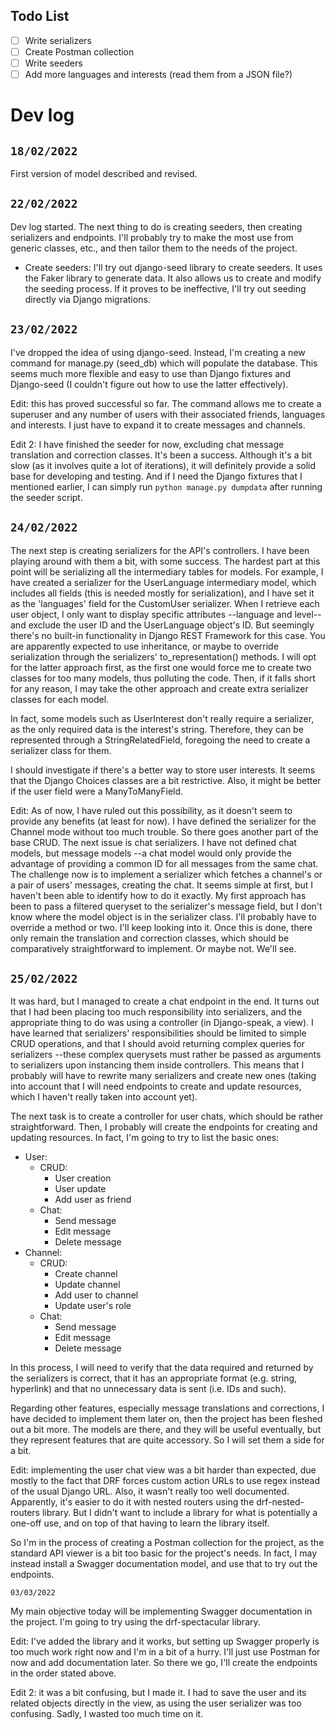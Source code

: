 ## Todo List

- [ ] Write serializers
- [ ] Create Postman collection
- [ ] Write seeders
- [ ] Add more languages and interests (read them from a JSON file?)

# Dev log

## `18/02/2022`

First version of model described and revised.

## `22/02/2022`

Dev log started. The next thing to do is creating seeders, then creating serializers and endpoints. I'll probably try to
make the most use from generic classes, etc., and then tailor them to the needs of the project.

- Create seeders: I'll try out django-seed library to create seeders. It uses the Faker library to generate data. It
  also allows us to create and modify the seeding process. If it proves to be ineffective, I'll try out seeding directly
  via Django migrations.

## `23/02/2022`

I've dropped the idea of using django-seed. Instead, I'm creating a new command for manage.py (seed_db) which will
populate the database. This seems much more flexible and easy to use than Django fixtures and Django-seed (I couldn't
figure out how to use the latter effectively).

Edit: this has proved successful so far. The command allows me to create a superuser and any number of users with their
associated friends, languages and interests. I just have to expand it to create messages and channels.

Edit 2: I have finished the seeder for now, excluding chat message translation and correction classes. It's been a
success. Although it's a bit slow (as it involves quite a lot of iterations), it will definitely provide a solid base
for developing and testing. And if I need the Django fixtures that I mentioned earlier, I can simply
run `python manage.py dumpdata` after running the seeder script.

## `24/02/2022`

The next step is creating serializers for the API's controllers. I have been playing around with them a bit, with some
success. The hardest part at this point will be serializing all the intermediary tables for models. For example, I have
created a serializer for the UserLanguage intermediary model, which includes all fields (this is needed mostly for
serialization), and I have set it as the 'languages' field for the CustomUser serializer. When I retrieve each user
object, I only want to display specific attributes --language and level-- and exclude the user ID and the UserLanguage
object's ID. But seemingly there's no built-in functionality in Django REST Framework for this case. You are apparently
expected to use inheritance, or maybe to override serialization through the serializers' to_representation() methods. I
will opt for the latter approach first, as the first one would force me to create two classes for too many models, thus
polluting the code. Then, if it falls short for any reason, I may take the other approach and create extra serializer
classes for each model.

In fact, some models such as UserInterest don't really require a serializer, as the only required data is the interest's
string. Therefore, they can be represented through a StringRelatedField, foregoing the need to create a serializer class
for them.

I should investigate if there's a better way to store user interests. It seems that the Django Choices classes are a bit
restrictive. Also, it might be better if the user field were a ManyToManyField.

Edit: As of now, I have ruled out this possibility, as it doesn't seem to provide any benefits (at least for now). I
have defined the serializer for the Channel mode without too much trouble. So there goes another part of the base CRUD.
The next issue is chat serializers. I have not defined chat models, but message models --a chat model would only provide
the advantage of providing a common ID for all messages from the same chat. The challenge now is to implement a
serializer which fetches a channel's or a pair of users' messages, creating the chat. It seems simple at first, but I
haven't been able to identify how to do it exactly. My first approach has been to pass a filtered queryset to the
serializer's message field, but I don't know where the model object is in the serializer class. I'll probably have to
override a method or two. I'll keep looking into it. Once this is done, there only remain the translation and correction
classes, which should be comparatively straightforward to implement. Or maybe not. We'll see.

## `25/02/2022`

It was hard, but I managed to create a chat endpoint in the end. It turns out that I had been placing too much
responsibility into serializers, and the appropriate thing to do was using a controller (in Django-speak, a view). I
have learned that serializers' responsibilities should be limited to simple CRUD operations, and that I should avoid
returning complex queries for serializers --these complex querysets must rather be passed as arguments to serializers
upon instancing them inside controllers. This means that I probably will have to rewrite many serializers and create new
ones (taking into account that I will need endpoints to create and update resources, which I haven't really taken into
account yet).

The next task is to create a controller for user chats, which should be rather straightforward. Then, I probably will
create the endpoints for creating and updating resources. In fact, I'm going to try to list the basic ones:

- User:
    - CRUD:
        - User creation
        - User update
        - Add user as friend
    - Chat:
        - Send message
        - Edit message
        - Delete message
- Channel:
    - CRUD:
        - Create channel
        - Update channel
        - Add user to channel
        - Update user's role
    - Chat:
        - Send message
        - Edit message
        - Delete message

In this process, I will need to verify that the data required and returned by the serializers is correct, that it has an
appropriate format (e.g. string, hyperlink) and that no unnecessary data is sent (i.e. IDs and such).

Regarding other features, especially message translations and corrections, I have decided to implement them later on,
then the project has been fleshed out a bit more. The models are there, and they will be useful eventually, but they
represent features that are quite accessory. So I will set them a side for a bit.

Edit: implementing the user chat view was a bit harder than expected, due mostly to the fact that DRF forces custom
action URLs to use regex instead of the usual Django URL. Also, it wasn't really too well documented. Apparently, it's
easier to do it with nested routers using the drf-nested-routers library. But I didn't want to include a library for
what is potentially a one-off use, and on top of that having to learn the library itself.

So I'm in the process of creating a Postman collection for the project, as the standard API viewer is a bit too basic
for the project's needs. In fact, I may instead install a Swagger documentation model, and use that to try out the
endpoints.

`03/03/2022`

My main objective today will be implementing Swagger documentation in the project. I'm going to try using the
drf-spectacular library.

Edit: I've added the library and it works, but setting up Swagger properly is too much work right now and I'm in a bit
of a hurry. I'll just use Postman for now and add documentation later. So there we go, I'll create the endpoints in the
order stated above.

Edit 2: it was a bit confusing, but I made it. I had to save the user and its related objects directly in the view, as
using the user serializer was too confusing. Sadly, I wasted too much time on it.